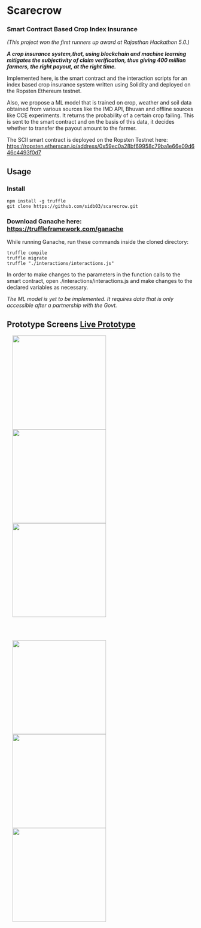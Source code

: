 
# Scarecrow
### Smart Contract Based Crop Index Insurance
*(This project won the first runners up award at Rajasthan Hackathon 5.0.)*


***A crop insurance system,that, using blockchain and machine learning mitigates the subjectivity of claim verification, thus giving 400 million farmers, the right payout, at the right time.***

Implemented here, is the smart contract and the interaction scripts for an index based crop insurance system written using Solidity and deployed on the Ropsten Ethereum testnet. 

Also, we propose a ML model that is trained on crop, weather and soil data obtained from various sources like the IMD API, Bhuvan and offline sources like CCE experiments. It returns the probability of a certain crop failing. This is sent to the smart contract and on the basis of this data, it decides whether to transfer the payout amount to the farmer.

The SCII smart contract is deployed on the Ropsten Testnet here: https://ropsten.etherscan.io/address/0x59ec0a28bf69958c79ba1e66e09d646c4493f0d7

## Usage
### Install
```script
npm install -g truffle
git clone https://github.com/sidb03/scarecrow.git
```
### Download Ganache here: https://truffleframework.com/ganache

While running Ganache, run these commands inside the cloned directory:
```script
truffle compile
truffle migrate
truffle "./interactions/interactions.js"
```
In order to make changes to the parameters in the function calls to the smart contract, open ./interactions/interactions.js and make changes to the declared variables as necessary.

_The ML model is yet to be implemented. It requires data that is only accessible after a partnership with the Govt._

## Prototype Screens [Live Prototype](www.bit.ly/scarecrowProto)
<p float="left">
  <img src="mockups/1.1-Splash%20Screen.png" width="250" hspace="15">
  <img src="mockups/2.1-Home%20Screen.png" width="250" hspace="15">
  <img src="mockups/5.1-Profile.png" width="250" hspace="15">
</p>
<br/>
<br/>
<p float="left">
  <img src="mockups/3.1-Insurance.png" width="250" hspace="15">
  <img src="mockups/4.1-KCC%20passbook.png" width="250" hspace="15">
  <img src="mockups/8.1-Make%20claim.png" width="250" hspace="15">
</p>


